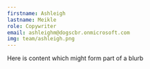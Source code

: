 ```yaml
---
firstname: Ashleigh 
lastname: Meikle
role: Copywriter
email: ashleighm@dogscbr.onmicrosoft.com
img: team/ashleigh.png
---
```

Here is content which might form part of a blurb